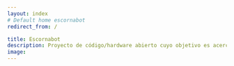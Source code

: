 ```yaml
---
layout: index
# Default home escornabot
redirect_from: /

title: Escornabot
description: Proyecto de código/hardware abierto cuyo objetivo es acercar la robótica y la programación a los niños y niñas.
image: 
---
```

